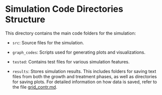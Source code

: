 # Simulation Code Directories Structure

This directory contains the main code folders for the simulation:

- `src`: Source files for the simulation.

- `graph_codes`: Scripts used for generating plots and visualizations.

- `tested`: Contains test files for various simulation features.

- `results`: Stores simulation results. This includes folders for saving text files from both the growth and treatment phases, as well as directories for saving plots. For detailed information on how data is saved, refer to the file [grid_contr.md](../notes/grid_contr.md).

